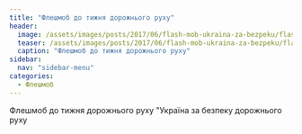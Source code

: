 ```yaml
---
title: "Флешмоб до тижня дорожнього руху"
header:
  image: /assets/images/posts/2017/06/flash-mob-ukraina-za-bezpeku/flash-mob.jpg
  teaser: /assets/images/posts/2017/06/flash-mob-ukraina-za-bezpeku/flash-mob.jpg
  caption: "Флешмоб до тижня дорожнього руху"
sidebar:
  nav: "sidebar-menu"
categories:
  - Флешмоб
---
```


Флешмоб до тижня дорожнього руху "Україна за безпеку дорожнього руху
